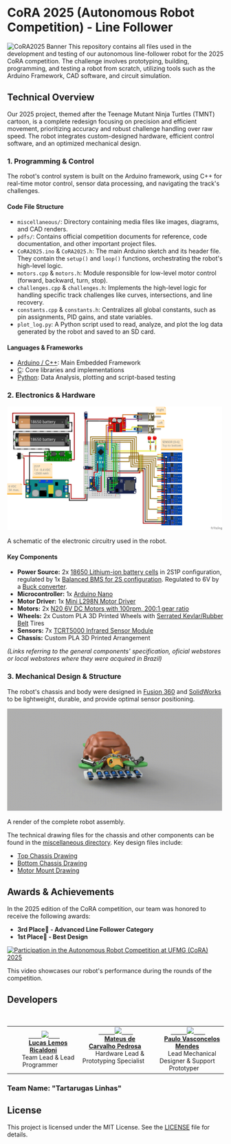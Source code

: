 # CoRA 2025 (Autonomous Robot Competition) - Line Follower

![CoRA2025 Banner](http://cora.cpdee.ufmg.br/img/imgs/banner_cora24.png) This repository contains all files used in the development and testing of our autonomous line-follower robot for the 2025 CoRA competition. The challenge involves prototyping, building, programming, and testing a robot from scratch, utilizing tools such as the Arduino Framework, CAD software, and circuit simulation.

## Technical Overview

Our 2025 project, themed after the Teenage Mutant Ninja Turtles (TMNT) cartoon, is a complete redesign focusing on precision and efficient movement, prioritizing accuracy and robust challenge handling over raw speed. The robot integrates custom-designed hardware, efficient control software, and an optimized mechanical design.

### 1. Programming & Control

The robot's control system is built on the Arduino framework, using C++ for real-time motor control, sensor data processing, and navigating the track's challenges.

#### Code File Structure
- `miscellaneous/`: Directory containing media files like images, diagrams, and CAD renders.
- `pdfs/`: Contains official competition documents for reference, code documentation, and other important project files.
- `CoRA2025.ino` & `CoRA2025.h`: The main Arduino sketch and its header file. They contain the `setup()` and `loop()` functions, orchestrating the robot's high-level logic.
- `motors.cpp` & `motors.h`: Module responsible for low-level motor control (forward, backward, turn, stop).
- `challenges.cpp` & `challenges.h`: Implements the high-level logic for handling specific track challenges like curves, intersections, and line recovery.
- `constants.cpp` & `constants.h`: Centralizes all global constants, such as pin assignments, PID gains, and state variables.
- `plot_log.py`: A Python script used to read, analyze, and plot the log data generated by the robot and saved to an SD card.


#### Languages & Frameworks
- [Arduino / C++](https://www.arduino.cc/): Main Embedded Framework
- [C](https://learn.microsoft.com/en-us/cpp/c-language/): Core libraries and implementations
- [Python](https://python.org): Data Analysis, plotting and script-based testing

### 2. Electronics & Hardware

<a href="miscellaneous/CoRA2025_ElectronicDiagram_V1.3.png">
 <img src="miscellaneous/CoRA2025_ElectronicDiagram_V1.3.png" alt="Electronic Circuit Diagram" width="500">
</a>
<p>A schematic of the electronic circuitry used in the robot.</p>

#### Key Components
- **Power Source:**
2x [18650 Lithium-ion battery cells](https://secondlifestorage.com/index.php?threads/eve-icr18650-26v-cell-specifications.8390/1) in 2S1P configuration, regulated by 1x [Balanced BMS for 2S configuration](https://shopee.com.br/Placa-Bms-2s-20A-de-Carregamento-para-2-Baterias-de-3.7V-sendo-2S-7-4V-Balanceada-i.413370384.22793672407).
Regulated to 6V by a [Buck converter](https://www.eletrogate.com/modulo-regulador-de-tensao-step-down-xl4005-conversor-dc-dc-5a).
- **Microcontroller:** 1x [Arduino Nano](https://store.arduino.cc/products/arduino-nano)
- **Motor Driver:** 1x [Mini L298N Motor Driver](https://www.eletrogate.com/mini-ponte-h-dupla-l298n)
- **Motors:** 2x [N20 6V DC Motors with 100rpm, 200:1 gear ratio](https://shopee.com.br/GA12-N20-DC-3V-6V-12V-Motor-De-Redu%C3%A7%C3%A3o-De-Engrenagens-Micro-Tipo-M%C3%BAltiplo-Baixa-Velocidade-Desacelera%C3%A7%C3%A3o-15RPM-600RPM-100RPM-1000RPM-i.780873846.24200559684?xptdk=86665fb1-2630-4398-8e67-c957986a3de1)
- **Wheels:** 2x Custom PLA 3D Printed Wheels with [Serrated Kevlar/Rubber Belt](https://shopee.com.br/Correia-Gt2-6mm-Passo-2mm-impressora-3D-Ender-3-Pro-V2-i.333628117.15734284810) Tires
- **Sensors:** 7x [TCRT5000 Infrared Sensor Module](https://www.eletrogate.com/modulo-seguidor-de-linha-tcrt5000)
- **Chassis:** Custom PLA 3D Printed Arrangement

*(Links referring to the general components' specification, oficial webstores or local webstores where they were acquired in Brazil)*
### 3. Mechanical Design & Structure

The robot's chassis and body were designed in [Fusion 360](https://www.autodesk.com/products/fusion-360/overview) and [SolidWorks](https://www.solidworks.com/product/solidworks-3d-cad) to be lightweight, durable, and provide optimal sensor positioning.

<img src="miscellaneous/car.gif" alt="CAD render of the robot assembly" width="500">
<p>A render of the complete robot assembly.</p>

<p>The technical drawing files for the chassis and other components can be found in the <a href="miscellaneous/">miscellaneous directory</a>. Key design files include:</p>
<ul>
  <li><a href="miscellaneous/chassis_top.pdf">Top Chassis Drawing</a></li>
  <li><a href="miscellaneous/chassis_bottom.pdf">Bottom Chassis Drawing</a></li>
  <li><a href="miscellaneous/motor_mount.pdf">Motor Mount Drawing</a></li>
</ul>


## Awards & Achievements

In the 2025 edition of the CoRA competition, our team was honored to receive the following awards:

* **3rd Place🥉 - Advanced Line Follower Category**
* **1st Place🥇 - Best Design**

<a href="https://www.youtube.com/watch?v=5dsM9JK7ZyI">
  <img src="https://img.youtube.com/vi/5dsM9JK7ZyI/0.jpg" alt="Participation in the Autonomous Robot Competition at UFMG (CoRA) 2025" width="500">
</a>
<p>This video showcases our robot's performance during the rounds of the competition.</p>

## Developers

<table>
  <tr>
    <td align="center" style="max-width: 200px;">
      <a href="https://github.com/lemosslucas" target="_blank">
        <img src="https://github.com/lemosslucas.png" width="180" />
      </a>
      <br/>
      <a href="https://github.com/lemosslucas"><strong>Lucas Lemos Ricaldoni</strong></a><br/>
      <span>Team Lead & Lead Programmer</span>
    </td>
    <td align="center" style="max-width: 200px;">
      <a href="https://github.com/mateusdcp13"> 
        <img src="https://github.com/mateusdcp13.png" width="180">
      </a>
      <br/>
      <a href="https://github.com/mateusdcp13"><strong>Mateus de Carvalho Pedrosa</strong></a><br/>
      <span>Hardware Lead & Prototyping Specialist</span>
    </td>
    <td align="center" style="max-width: 200px;">
      <a href="https://github.com/PauloMendesPVRM"> 
        <img src="https://github.com/PauloMendesPVRM.png" width="180">
      </a>
      <br/>
      <a href="https://github.com/PauloMendesPVRM"><strong>Paulo Vasconcelos Mendes</strong></a><br/>
      <span>Lead Mechanical Designer & Support Prototyper</span>
    </td>
  </tr>
</table>

### Team Name: "Tartarugas Linhas"

## License
This project is licensed under the MIT License. See the [LICENSE](LICENSE) file for details.
